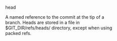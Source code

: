head

A named reference to the commit at the tip of a  
branch. Heads are stored in a file in  
$GIT_DIR/refs/heads/ directory, except when using  
packed refs.   

